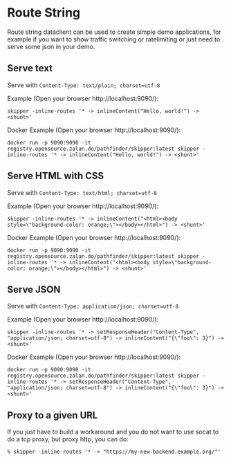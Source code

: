 # Route String

Route string dataclient can be used to create simple demo
applications, for example if you want to show traffic switching or
ratelimiting or just need to serve some json in your demo.

## Serve text

Serve with `Content-Type: text/plain; charset=utf-8`

Example (Open your browser http://localhost:9090/):

```
skipper -inline-routes '* -> inlineContent("Hello, world!") -> <shunt>'
```

Docker Example (Open your browser http://localhost:9090/):

```
docker run -p 9090:9090 -it registry.opensource.zalan.do/pathfinder/skipper:latest skipper -inline-routes '* -> inlineContent("Hello, world!") -> <shunt>'
```

## Serve HTML with CSS

Serve with `Content-Type: text/html; charset=utf-8`

Example (Open your browser http://localhost:9090/):

```
skipper -inline-routes '* -> inlineContent("<html><body style=\"background-color: orange;\"></body></html>") -> <shunt>'
```

Docker Example (Open your browser http://localhost:9090/):

```
docker run -p 9090:9090 -it registry.opensource.zalan.do/pathfinder/skipper:latest skipper -inline-routes '* -> inlineContent("<html><body style=\"background-color: orange;\"></body></html>") -> <shunt>'
```


## Serve JSON

Serve with `Content-Type: application/json; charset=utf-8`

Example (Open your browser http://localhost:9090/):

```
skipper -inline-routes '* -> setResponseHeader("Content-Type", "application/json; charset=utf-8") -> inlineContent("{\"foo\": 3}") -> <shunt>'
```

Docker Example (Open your browser http://localhost:9090/):

```
docker run -p 9090:9090 -it registry.opensource.zalan.do/pathfinder/skipper:latest skipper -inline-routes '* -> setResponseHeader("Content-Type", "application/json; charset=utf-8") -> inlineContent("{\"foo\": 3}") -> <shunt>'
```

## Proxy to a given URL

If you just have to build a workaround and you do not want to use
socat to do a tcp proxy, but proxy http, you can do:

```
% skipper -inline-routes '* -> "https://my-new-backend.example.org/"'
```
